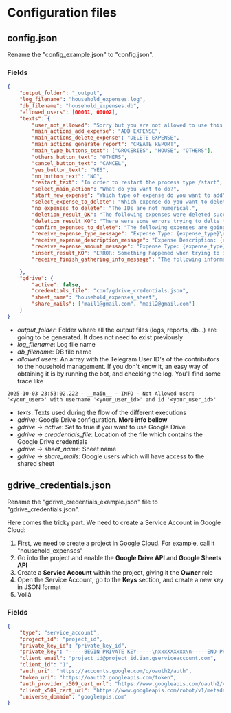 # Configuration files

## config.json
Rename the "config_example.json" to "config.json".

### Fields
```json
{
    "output_folder": "_output",
    "log_filename": "household_expenses.log",
    "db_filename": "household_expenses.db",
    "allowed_users": [00001, 00002],
    "texts": {
        "user_not_allowed": "Sorry but you are not allowed to use this bot.\nPlease contact the admin.",
        "main_actions_add_expense": "ADD EXPENSE",
        "main_actions_delete_expense": "DELETE EXPENSE",
        "main_actions_generate_report": "CREATE REPORT",
        "main_type_buttons_text": ["GROCERIES", "HOUSE", "OTHERS"],
        "others_button_text": "OTHERS",
        "cancel_button_text": "CANCEL",
        "yes_button_text": "YES",
        "no_button_text": "NO",
        "restart_text": "In order to restart the process type /start",
        "select_main_action": "What do you want to do?",
        "start_new_expense": "Which type of expense do you want to add",
        "select_expense_to_delete": "Which expense do you want to delete? Write down the ID (multiple selection by separating the values with commas)",
        "no_expenses_to_delete": "The IDs are not numerical.",
        "deletion_result_OK": "The following expenses were deleted successfully: {expenses}.",
        "deletion_result_KO": "There were some errors trying to delte the following expenses: {expenses}", 
        "confirm_expenses_to_delete": "The following expenses are going to be deleted. Are you sure?",
        "receive_expense_type_message": "Expense Type: {expense_type}\nAdd a description (e.g.: store name)",
        "receive_expense_description_message": "Expense Description: {expense_description}.\nAdd the expense amount",
        "receive_expense_amount_message": "Expense Type: {expense_type}\nExpense Description: {expense_description}\nExpense Amount: {expense_amount}\nIs it OK?",
        "insert_result_KO": "ERROR: Something happened when trying to insert the expense in the DATABASE.",
        "receive_finish_gathering_info_message": "The following information has been inserted in the database\n"

    },
    "gdrive": {
        "active": false,
        "credentials_file": "conf/gdrive_credentials.json",
        "sheet_name": "household_expenses_sheet",
        "share_mails": ["mail1@gmail.com", "mail2@gmail.com"]
    }
}
```
- _output_folder_: Folder where all the output files (logs, reports, db...) are going to be generated. It does not need to exist previously
- _log_filename_: Log file name
- _db_filename_: DB file name
- _allowed users_: An array with the Telegram User ID's of the contributors to the household management. If you don't know it, an easy way of obtaining it is by running the bot, and checking the log. You'll find some trace like 
```log
2025-10-03 23:53:02,222 - __main__ - INFO - Not Allowed user: '<your_user>' with username '<your_user_id>' and id '<your_user_id>'
```
- _texts_: Texts used during the flow of the different executions
- _gdrive_: Google Drive configuration. **More info bellow**
- _gdrive -> active_: Set to true if you want to use Google Drive
- _gdrive -> creadentials_file_: Location of the file which contains the Google Drive credentials
- _gdrive -> sheet_name_: Sheet name
- _gdrive -> share_mails_: Google users which will have access to the shared sheet

## gdrive_credentials.json
Rename the "gdrive_credentials_example.json" file to "gdrive_credentials.json".

Here comes the tricky part. We need to create a Service Account in Google Cloud:
1. First, we need to create a project in [Google Cloud](https://console.cloud.google.com/welcome). For example, call it "household_expenses"
2. Go into the project and enable the **Google Drive API** and **Google Sheets API**
3. Create a **Service Account** within the project, giving it the **Owner** role
4. Open the Service Account, go to the **Keys** section, and create a new key in JSON format
5. Voilà

### Fields
```json
{
    "type": "service_account",
    "project_id": "project_id",
    "private_key_id": "private_key_id",
    "private_key": "-----BEGIN PRIVATE KEY-----\nxxxXXXxxx\n-----END PRIVATE KEY-----\n",
    "client_email": "project_id@project_id.iam.gserviceaccount.com",
    "client_id": "1",
    "auth_uri": "https://accounts.google.com/o/oauth2/auth",
    "token_uri": "https://oauth2.googleapis.com/token",
    "auth_provider_x509_cert_url": "https://www.googleapis.com/oauth2/v1/certs",
    "client_x509_cert_url": "https://www.googleapis.com/robot/v1/metadata/x509/project_id%40project_id.iam.gserviceaccount.com",
    "universe_domain": "googleapis.com"
}
```